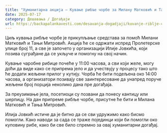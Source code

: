 ```yaml
---
title: "Хуманитарна акција – Кување рибље чорбе за Милану Матковић и Тању Митровић"
date: 2025-07-17
category: Дешавања / Догађаји
url: https://backapalankavesti.com/desavanja-dogadjaji/kuvanje-riblje-corbe-za-milanu-matkovic-i-tanju-mitrovic/
---
```


Циљ кувања рибље чорбе је прикупљање средстава за помоћ Милани Матковић и Тањи Митровић. Акција ће се одржати испред Пролетерске улице број 11, а све је започето у организацији Илије Јовкића, који позива суграђане да се укључе и помогну на свој начин.

Кување чаробне рибице почеће у 11:00 часова, а сви који желе, могу доћи да виде како се припрема јело и да учествују у процесу тако што ће додати жељени прилог у кутију. Чорба ће бити подељена око 14:00 часова, а организатори позивају све заинтересоване да унапред поруче жељени број порција неколико дана пре догађаја.

За преузимање јела, посетиоци су позвани да понесу кантицу или шерпицу. На дан припреме рибље чорбе, присутне ће бити и Милана Матковић и Тања Митровић.

Илија Јовкић истиче да је битно да се сви удружимо како бисмо помогли. Како наводи за сада се траже појединци који би помогли око куповину рибе, како би све било спремно за овај хуманитарни догађај.
